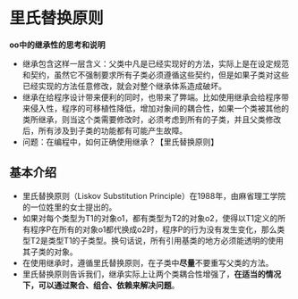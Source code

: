 # 里氏替换原则
**oo中的继承性的思考和说明**
- 继承包含这样一层含义：父类中凡是已经实现好的方法，实际上是在设定规范和契约，虽然它不强制要求所有子类必须遵循这些契约，但是如果子类对这些已经实现的方法任意修改，就会对整个继承体系造成破坏。
- 继承在给程序设计带来便利的同时，也带来了弊端。比如使用继承会给程序带来侵入性，程序的可移植性降低，增加对象间的耦合性，如果一个类被其他的类所继承，则当这个类需要修改时，必须考虑到所有的子类，并且父类修改后，所有涉及到子类的功能都有可能产生故障。
- 问题：在编程中，如何正确使用继承？【里氏替换原则】

## 基本介绍
- 里氏替换原则（Liskov Substitution Principle）在1988年，由麻省理工学院的一位姓里的女士提出的。
- 如果对每个类型为T1的对象o1，都有类型为T2的对象o2，使得以T1定义的所有程序P在所有的对象o1都代换成o2时，程序P的行为没有发生变化，那么类型T2是类型T1的子类型。换句话说，所有引用基类的地方必须能透明的使用其子类的对象。
- 在使用继承时，遵循里氏替换原则，在子类中**尽量**不要重写父类的方法。
- 里氏替换原则告诉我们，继承实际上让两个类耦合性增强了，**在适当的情况下，可以通过聚合、组合、依赖来解决问题**。